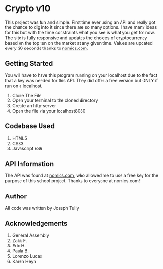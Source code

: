 # Crypto v10
This project was fun and simple. First time ever using an API and really got the chance to dig into it since there are so many options. I have many ideas for this but with the time constraints what you see is what you get for now. The site is fully responsive and updates the choices of cryptocurrency based on the top ten on the market at any given time. Values are updated every 30 seconds thanks to [nomics.com](www.nomics.com).

## Getting Started
You will have to have this program running on your localhost due to the fact that a key was needed for this API. They did offer a free version but ONLY if run on a localhost. 
1. Clone The File
2. Open your terminal to the cloned directory
3. Create an http-server
4. Open the file via your localhost8080

## Codebase Used
1. HTML5
2. CSS3
3. Javascript ES6

## API Information
The API was found at [nomics.com](www.nomics.com), who allowed me to use a free key for the purpose of this school project. Thanks to everyone at nomics.com!

## Author
All code was written by Joseph Tully

## Acknowledgements
1. General Assembly
2. Zakk F.
3. Erin H.
4. Paula B.
5. Lorenzo Lucas
6. Karen Heyn
